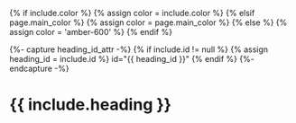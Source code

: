 {% if include.color %}
  {% assign color = include.color %}
{% elsif page.main_color %}
  {% assign color = page.main_color %}
{% else %}
  {% assign color = 'amber-600' %}
{% endif %}

{%- capture heading_id_attr -%}
  {% if include.id != null %}
    {% assign heading_id = include.id %}
    id="{{ heading_id }}"
  {% endif %}
{%- endcapture -%}

<div class="py-2">
  <h1 class="text-3xl font-bold px-2 border-l-2 border-{{ color }} border-solid text-{{ color }} mb-6" {{ heading_id_attr }}>
    {{ include.heading }}
  </h1>
</div>